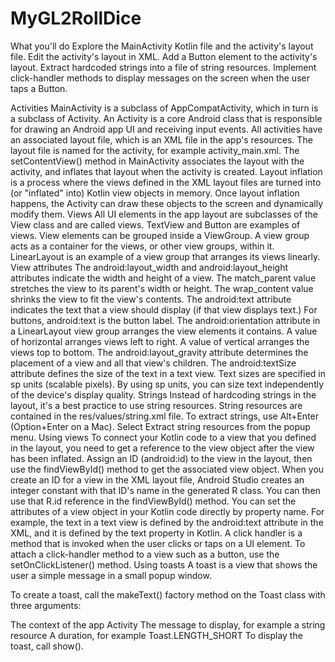 # MyGL2RollDice
What you'll do
Explore the MainActivity Kotlin file and the activity's layout file.
Edit the activity's layout in XML.
Add a Button element to the activity's layout.
Extract hardcoded strings into a file of string resources.
Implement click-handler methods to display messages on the screen when the user taps a Button.

Activities
MainActivity is a subclass of AppCompatActivity, which in turn is a subclass of Activity. An Activity is a core Android class that is responsible for drawing an Android app UI and receiving input events.
All activities have an associated layout file, which is an XML file in the app's resources. The layout file is named for the activity, for example activity_main.xml.
The setContentView() method in MainActivity associates the layout with the activity, and inflates that layout when the activity is created.
Layout inflation is a process where the views defined in the XML layout files are turned into (or "inflated" into) Kotlin view objects in memory. Once layout inflation happens, the Activity can draw these objects to the screen and dynamically modify them.
Views
All UI elements in the app layout are subclasses of the View class and are called views. TextView and Button are examples of views.
View elements can be grouped inside a ViewGroup. A view group acts as a container for the views, or other view groups, within it. LinearLayout is an example of a view group that arranges its views linearly.
View attributes
The android:layout_width and android:layout_height attributes indicate the width and height of a view. The match_parent value stretches the view to its parent's width or height. The wrap_content value shrinks the view to fit the view's contents.
The android:text attribute indicates the text that a view should display (if that view displays text.) For buttons, android:text is the button label.
The android:orientation attribute in a LinearLayout view group arranges the view elements it contains. A value of horizontal arranges views left to right. A value of vertical arranges the views top to bottom.
The android:layout_gravity attribute determines the placement of a view and all that view's children.
The android:textSize attribute defines the size of the text in a text view. Text sizes are specified in sp units (scalable pixels). By using sp units, you can size text independently of the device's display quality.
Strings
Instead of hardcoding strings in the layout, it's a best practice to use string resources.
String resources are contained in the res/values/string.xml file.
To extract strings, use Alt+Enter (Option+Enter on a Mac). Select Extract string resources from the popup menu.
Using views
To connect your Kotlin code to a view that you defined in the layout, you need to get a reference to the view object after the view has been inflated. Assign an ID (android:id) to the view in the layout, then use the findViewById() method to get the associated view object.
When you create an ID for a view in the XML layout file, Android Studio creates an integer constant with that ID's name in the generated R class. You can then use that R.id reference in the findViewById() method.
You can set the attributes of a view object in your Kotlin code directly by property name. For example, the text in a text view is defined by the android:text attribute in the XML, and it is defined by the text property in Kotlin.
A click handler is a method that is invoked when the user clicks or taps on a UI element. To attach a click-handler method to a view such as a button, use the setOnClickListener() method.
Using toasts
A toast is a view that shows the user a simple message in a small popup window.

To create a toast, call the makeText() factory method on the Toast class with three arguments:

The context of the app Activity
The message to display, for example a string resource
A duration, for example Toast.LENGTH_SHORT
To display the toast, call show().
